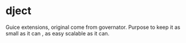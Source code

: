 # dject
Guice extensions, original come from governator. Purpose to keep it as small as it can , as easy scalable as it can.